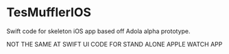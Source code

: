 # TesMufflerIOS
Swift code for skeleton iOS app based off Adola alpha prototype.

NOT THE SAME AT SWIFT UI CODE FOR STAND ALONE APPLE WATCH APP